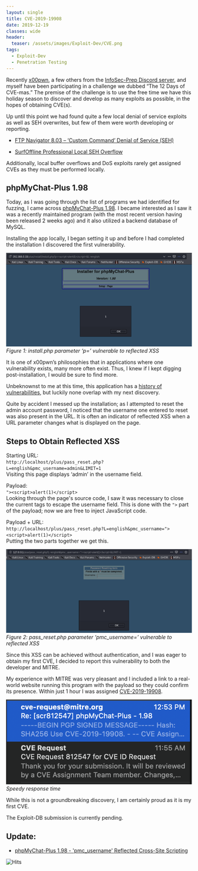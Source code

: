 ```yaml
---
layout: single
title: CVE-2019-19908
date: 2019-12-19
classes: wide
header:
  teaser: /assets/images/Exploit-Dev/CVE.png
tags:
  - Exploit-Dev
  - Penetration Testing
---
```


Recently [x00pwn](https://github.com/FULLSHADE), a few others from the [InfoSec-Prep Discord server](https://discord.gg/TyZpfAs), and myself have been participating in a challenge we dubbed “The 12 Days of CVE-mas.” The premise of the challenge is to use the free time we have this holiday season to discover and develop as many exploits as possible, in the hopes of obtaining CVE(s).

Up until this point we had found quite a few local denial of service exploits as well as SEH overwrites, but few of them were worth developing or reporting.

- [FTP Navigator 8.03 – ‘Custom Command’ Denial of Service (SEH)](https://www.exploit-db.com/exploits/47794)  

- [SurfOffline Professional Local SEH Overflow](https://github.com/FULLSHADE/POPPOPRET-nullbyte-DLL-bypass)

Additionally, local buffer overflows and DoS exploits rarely get assigned CVEs as they must be performed locally.

## phpMyChat-Plus 1.98

Today, as I was going through the list of programs we had identified for fuzzing, I came across [phpMyChat-Plus 1.98](https://sourceforge.net/projects/phpmychat/). I became interested as I saw it was a recently maintained program (with the most recent version having been released 2 weeks ago) and it also utilized a backend database of MySQL.

Installing the app locally, I began setting it up and before I had completed the installation I discovered the first vulnerability.

![](/assets/images/Exploit-Dev/phpMyChat/1.png)  
*Figure 1: install.php parameter ‘p=’ vulnerable to reflected XSS*

It is one of x00pwn’s philosophies that in applications where one vulnerability exists, many more often exist. Thus, I knew if I kept digging post-installation, I would be sure to find more.

Unbeknownst to me at this time, this application has a [history of vulnerabilities](https://www.exploit-db.com/search?q=phpmychat+plus), but luckily none overlap with my next discovery.

Quite by accident I messed up the installation; as I attempted to reset the admin account password, I noticed that the username one entered to reset was also present in the URL. It is often an indicator of reflected XSS when a URL parameter changes what is displayed on the page.

## Steps to Obtain Reflected XSS
Starting URL:  
`http://localhost/plus/pass_reset.php?L=english&pmc_username=admin&LIMIT=1`  
Visiting this page displays ‘admin’ in the username field.  

Payload:  
`"><script>alert(1)</script>`  
Looking through the page's source code, I saw it was necessary to close the current tags to escape the username field. This is done with the `">` part of the payload; now we are free to inject JavaScript code.

Payload + URL:  
`http://localhost/plus/pass_reset.php?L=english&pmc_username="><script>alert(1)</script>`  
Putting the two parts together we get this.

![](/assets/images/Exploit-Dev/phpMyChat/2.png)  
*Figure 2: pass_reset.php parameter ‘pmc_username=’ vulnerable to reflected XSS*

Since this XSS can be achieved without authentication, and I was eager to obtain my first CVE, I decided to report this vulnerability to both the developer and MITRE.

My experience with MITRE was very pleasant and I included a link to a real-world website running this program with the payload so they could confirm its presence. Within just 1 hour I was assigned [CVE-2019-19908](https://cve.mitre.org/cgi-bin/cvename.cgi?name=CVE-2019-19908).

![](/assets/images/Exploit-Dev/phpMyChat/3.png)  
*Speedy response time*

While this is not a groundbreaking discovery, I am certainly proud as it is my first CVE.

The Exploit-DB submission is currently pending.  

## Update:  

- [phpMyChat-Plus 1.98 - 'pmc_username' Reflected Cross-Site Scripting](https://www.exploit-db.com/exploits/47798)  


![Hits](https://hitcounter.pythonanywhere.com/count/tag.svg?url=https%3A%2F%2Fcinzinga.github.io%2FCVE-2019-19908%2F)

